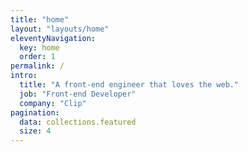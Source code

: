 ```yaml
---
title: "home"
layout: "layouts/home"
eleventyNavigation:
  key: home
  order: 1
permalink: /
intro:
  title: "A front-end engineer that loves the web."
  job: "Front-end Developer"
  company: "Clip"
pagination:
  data: collections.featured
  size: 4
---
```

